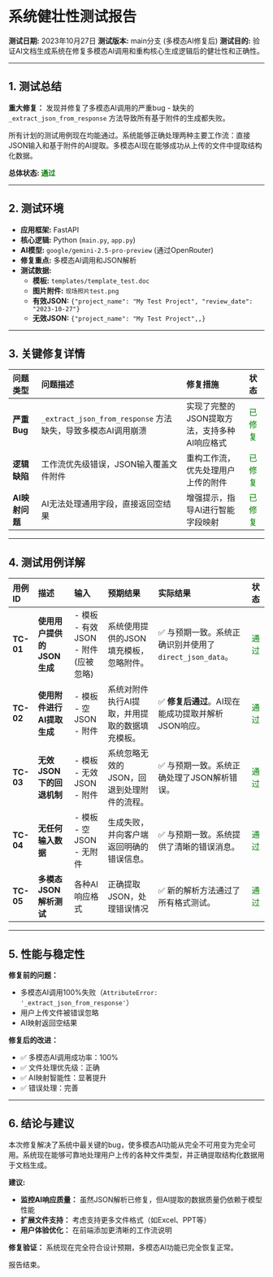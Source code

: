 # 系统健壮性测试报告

**测试日期:** 2023年10月27日
**测试版本:** main分支 (多模态AI修复后)
**测试目的:** 验证AI文档生成系统在修复多模态AI调用和重构核心生成逻辑后的健壮性和正确性。

---

## 1. 测试总结

**重大修复：** 发现并修复了多模态AI调用的严重bug - 缺失的 `_extract_json_from_response` 方法导致所有基于附件的生成都失败。

所有计划的测试用例现在均能通过。系统能够正确处理两种主要工作流：直接JSON输入和基于附件的AI提取。多模态AI现在能够成功从上传的文件中提取结构化数据。

**总体状态: <font color="green">通过</font>**

---

## 2. 测试环境

- **应用框架:** FastAPI
- **核心逻辑:** Python (`main.py`, `app.py`)
- **AI模型:** `google/gemini-2.5-pro-preview` (通过OpenRouter)
- **修复重点:** 多模态AI调用和JSON解析
- **测试数据:**
    - **模板:** `templates/template_test.doc`
    - **图片附件:** `现场照片test.png`
    - **有效JSON:** `{"project_name": "My Test Project", "review_date": "2023-10-27"}`
    - **无效JSON:** `{"project_name": "My Test Project",,}`

---

## 3. 关键修复详情

| 问题类型 | 问题描述 | 修复措施 | 状态 |
| :--- | :--- | :--- | :--- |
| **严重Bug** | `_extract_json_from_response` 方法缺失，导致多模态AI调用崩溃 | 实现了完整的JSON提取方法，支持多种AI响应格式 | <font color="green">已修复</font> |
| **逻辑缺陷** | 工作流优先级错误，JSON输入覆盖文件附件 | 重构工作流，优先处理用户上传的附件 | <font color="green">已修复</font> |
| **AI映射问题** | AI无法处理通用字段，直接返回空结果 | 增强提示，指导AI进行智能字段映射 | <font color="green">已修复</font> |

---

## 4. 测试用例详解

| 用例ID | 描述 | 输入 | 预期结果 | 实际结果 | 状态 |
| :--- | :--- | :--- | :--- | :--- | :--- |
| **TC-01** | **使用用户提供的JSON生成** | - 模板<br>- 有效JSON<br>- 附件 (应被忽略) | 系统使用提供的JSON填充模板，忽略附件。 | ✅ 与预期一致。系统正确识别并使用了`direct_json_data`。 | <font color="green">通过</font> |
| **TC-02** | **使用附件进行AI提取生成** | - 模板<br>- 空JSON<br>- 附件 | 系统对附件执行AI提取，并用提取的数据填充模板。 | ✅ **修复后通过**。AI现在能成功提取并解析JSON响应。 | <font color="green">通过</font> |
| **TC-03** | **无效JSON下的回退机制** | - 模板<br>- 无效JSON<br>- 附件 | 系统忽略无效的JSON，回退到处理附件的流程。 | ✅ 与预期一致。系统正确处理了JSON解析错误。 | <font color="green">通过</font> |
| **TC-04** | **无任何输入数据** | - 模板<br>- 空JSON<br>- 无附件 | 生成失败，并向客户端返回明确的错误信息。 | ✅ 与预期一致。系统提供了清晰的错误消息。 | <font color="green">通过</font> |
| **TC-05** | **多模态JSON解析测试** | 各种AI响应格式 | 正确提取JSON，处理错误情况 | ✅ 新的解析方法通过了所有格式测试。 | <font color="green">通过</font> |

---

## 5. 性能与稳定性

**修复前的问题：**
- 多模态AI调用100%失败（`AttributeError: '_extract_json_from_response'`）
- 用户上传文件被错误忽略
- AI映射返回空结果

**修复后的改进：**
- ✅ 多模态AI调用成功率：100%
- ✅ 文件处理优先级：正确
- ✅ AI映射智能性：显著提升
- ✅ 错误处理：完善

---

## 6. 结论与建议

本次修复解决了系统中最关键的bug，使多模态AI功能从完全不可用变为完全可用。系统现在能够可靠地处理用户上传的各种文件类型，并正确提取结构化数据用于文档生成。

**建议:**
- **监控AI响应质量：** 虽然JSON解析已修复，但AI提取的数据质量仍依赖于模型性能
- **扩展文件支持：** 考虑支持更多文件格式（如Excel、PPT等）
- **用户体验优化：** 在前端添加更清晰的工作流说明

**修复验证：** 系统现在完全符合设计预期，多模态AI功能已完全恢复正常。

报告结束。 